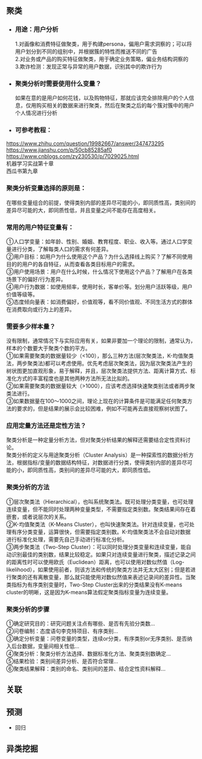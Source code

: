 ## 聚类  
- ### 用途：用户分析  
  1.对画像和消费特征做聚类，用于构建persona，偏用户需求洞察的；可以将用户划分到不同的组别中，并根据簇的特性而推送不同的广告  
  2.对业务或产品的购买特征做聚类，用于确定业务策略，偏业务结构洞察的  
  3.欺诈检测：发现正常与异常的用户数据，识别其中的欺诈行为
- ### 聚类分析时需要使用什么变量？
  如果在意的是用户如何花钱，以及购物特征，那就应该完全排除用户的个人信息，仅用购买相关的数据来进行聚类，然后在聚类之后的每个簇对簇中的用户个人情况进行分析
- ### 可参考教程：  
https://www.zhihu.com/question/19982667/answer/347473295  
https://www.jianshu.com/p/50cb85285af0  
https://www.cnblogs.com/zy230530/p/7029025.html  
机器学习实战第十章  
西瓜书第九章

### 聚类分析变量选择的原则是：  
在哪些变量组合的前提，使得类别内部的差异尽可能的小，即同质性高，类别间的差异尽可能的大，即同质性低，并且变量之间不能存在高度相关。  
### 常用的用户特征变量有：  
①人口学变量：如年龄、性别、婚姻、教育程度、职业、收入等。通过人口学变量进行分类，了解每类人口的需求有何差异。  
②用户目标：如用户为什么使用这个产品？为什么选择线上购买？了解不同使用目的的用户的各自特征，从而查看各类目标用户的需求。  
③用户使用场景：用户在什么时候，什么情况下使用这个产品？了解用户在各类场景下的偏好/行为差异。  
④用户行为数据：如使用频率，使用时长，客单价等。划分用户活跃等级，用户价值等级等。  
⑤态度倾向量表：如消费偏好，价值观等，看不同价值观、不同生活方式的群体在消费取向或行为上的差异。
### 需要多少样本量？  
没有限制，通常情况下与实际应用有关，如果非要加一个理论的限制，通常认为，样本的个数要大于聚类个数的平方。  
①如果需要聚类的数据量较少（<100），那么三种方法(层次聚类法，K-均值聚类法，两步聚类法)都可以考虑使用。优先考虑层次聚类法，因为层次聚类法产生的树状图更加直观形象，易于解释，并且，层次聚类法提供方法、距离计算方式、标准化方式的丰富程度也是其他两种方法所无法比拟的。  
②如果需要聚类的数据量较大（>1000），应该考虑选择快速聚类别法或者两步聚类法进行。  
③如果数据量在100～1000之间，理论上现在的计算条件是可能满足任何聚类方法的要求的，但是结果的展示会比较困难，例如不可能再去直接观察树状图了。
### 应用定量方法还是定性方法？  
聚类分析是一种定量分析方法，但对聚类分析结果的解释还需要结合定性资料讨论。  
聚类分析的定义与用途聚类分析（Cluster Analysis）是一种探索性的数据分析方法，根据指标/变量的数据结构特征，对数据进行分类，使得类别内部的差异尽可能的小，即同质性高，类别间的差异尽可能的大，即同质性低。  
### 聚类分析的方法  
①层次聚类法（Hierarchical），也叫系统聚类法。既可处理分类变量，也可处理连续变量，但不能同时处理两种变量类型，不需要指定类别数。聚类结果间存在着嵌套，或者说层次的关系。  
②K-均值聚类法（K-Means Cluster），也叫快速聚类法。针对连续变量，也可处理有序分类变量，运算很快，但需要指定类别数。K-均值聚类法不会自动对数据进行标准化处理，需要先自己手动进行标准化分析。  
③两步聚类法（Two-Step Cluster）：可以同时处理分类变量和连续变量，能自动识别最佳的类别数，结果比较稳定。如果只对连续变量进行聚类，描述记录之间的距离性时可以使用欧氏（Euclidean）距离，也可以使用对数似然值（Log-likelihood），如果使用前者，则该方法和传统的聚类方法并无太大区别；但是若进行聚类的还有离散变量，那么就只能使用对数似然值来表述记录间的差异性。当聚类指标为有序类别变量时，Two-Step Cluster出来的分类结果没有K-means cluster的明晰，这是因为K-means算法假定聚类指标变量为连续变量。  
### 聚类分析的步骤  
①确定研究目的：研究问题关注点有哪些、是否有先验分类数…  
②问卷编制：态度语句李克特项目、有序类别…  
③确定分析变量：问卷变量的类型，连续or分类，有序类别or无序类别、是否纳入后台数据，变量间相关性低…  
④聚类分析：聚类分析方法选择、数据标准化方法、聚类类别数确定…  
⑤结果检验：类别间差异分析、是否符合常理…  
⑥聚类结果解释：类别的命名、类别间的差异、结合定性资料解释…
## 关联  
## 预测
- 回归
## 异类挖掘
